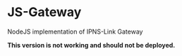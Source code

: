 # JS-Gateway
NodeJS implementation of IPNS-Link Gateway

**This version is not working and should not be deployed.**
